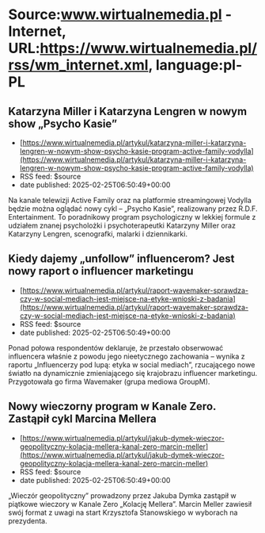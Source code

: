# Source:www.wirtualnemedia.pl - Internet, URL:https://www.wirtualnemedia.pl/rss/wm_internet.xml, language:pl-PL

## Katarzyna Miller i Katarzyna Lengren w nowym show „Psycho Kasie”
 - [https://www.wirtualnemedia.pl/artykul/katarzyna-miller-i-katarzyna-lengren-w-nowym-show-psycho-kasie-program-active-family-vodylla](https://www.wirtualnemedia.pl/artykul/katarzyna-miller-i-katarzyna-lengren-w-nowym-show-psycho-kasie-program-active-family-vodylla)
 - RSS feed: $source
 - date published: 2025-02-25T06:50:49+00:00

Na kanale telewizji Active Family oraz na platformie streamingowej Vodylla będzie można oglądać nowy cykl – „Psycho Kasie”, realizowany przez R.D.F. Entertainment. To poradnikowy program psychologiczny w lekkiej formule z udziałem znanej psycholożki i psychoterapeutki Katarzyny Miller oraz Katarzyny Lengren, scenografki, malarki i dziennikarki.

## Kiedy dajemy „unfollow” influencerom? Jest nowy raport o influencer marketingu
 - [https://www.wirtualnemedia.pl/artykul/raport-wavemaker-sprawdza-czy-w-social-mediach-jest-miejsce-na-etyke-wnioski-z-badania](https://www.wirtualnemedia.pl/artykul/raport-wavemaker-sprawdza-czy-w-social-mediach-jest-miejsce-na-etyke-wnioski-z-badania)
 - RSS feed: $source
 - date published: 2025-02-25T06:50:49+00:00

Ponad połowa respondentów deklaruje, że przestało obserwować influencera właśnie z powodu jego nieetycznego zachowania – wynika z raportu „Influencerzy pod lupą: etyka w social mediach”, rzucającego nowe światło na dynamicznie zmieniającego się krajobrazu influencer marketingu. Przygotowała go firma Wavemaker (grupa mediowa GroupM).

## Nowy wieczorny program w Kanale Zero. Zastąpił cykl Marcina Mellera
 - [https://www.wirtualnemedia.pl/artykul/jakub-dymek-wieczor-geopolityczny-kolacja-mellera-kanal-zero-marcin-meller](https://www.wirtualnemedia.pl/artykul/jakub-dymek-wieczor-geopolityczny-kolacja-mellera-kanal-zero-marcin-meller)
 - RSS feed: $source
 - date published: 2025-02-25T06:50:49+00:00

„Wieczór geopolityczny” prowadzony przez Jakuba Dymka zastąpił w piątkowe wieczory w Kanale Zero „Kolację Mellera”. Marcin Meller zawiesił swój format z uwagi na start Krzysztofa Stanowskiego w wyborach na prezydenta.


